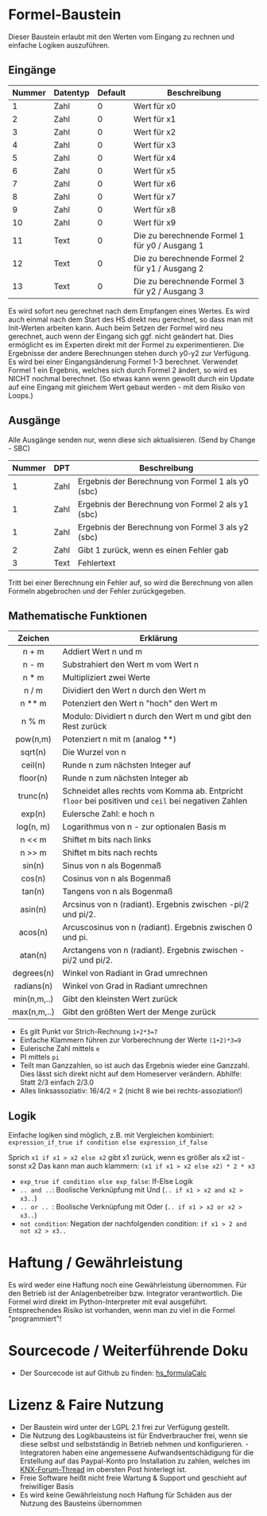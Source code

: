 # Formel-Baustein

Dieser Baustein erlaubt mit den Werten vom Eingang zu rechnen und einfache Logiken auszuführen.

## Eingänge

| Nummer | Datentyp | Default | Beschreibung                                   |
|--------|----------|---------|------------------------------------------------|
| 1      | Zahl     | 0       | Wert für x0                                    | 
| 2      | Zahl     | 0       | Wert für x1                                    | 
| 3      | Zahl     | 0       | Wert für x2                                    |
| 4      | Zahl     | 0       | Wert für x3                                    |
| 5      | Zahl     | 0       | Wert für x4                                    |
| 6      | Zahl     | 0       | Wert für x5                                    |
| 7      | Zahl     | 0       | Wert für x6                                    |
| 8      | Zahl     | 0       | Wert für x7                                    |
| 9      | Zahl     | 0       | Wert für x8                                    |
| 10     | Zahl     | 0       | Wert für x9                                    |
| 11     | Text     | 0       | Die zu berechnende Formel 1 für y0 / Ausgang 1 |
| 12     | Text     | 0       | Die zu berechnende Formel 2 für y1 / Ausgang 2 |
| 13     | Text     | 0       | Die zu berechnende Formel 3 für y2 / Ausgang 3 |

Es wird sofort neu gerechnet nach dem Empfangen eines Wertes. Es wird auch einmal nach dem Start des HS direkt neu gerechnet, so dass man mit Init-Werten arbeiten kann.
Auch beim Setzen der Formel wird neu gerechnet, auch wenn der Eingang sich ggf. nicht geändert hat. Dies ermöglicht es im Experten direkt mit der Formel zu experimentieren.
Die Ergebnisse der andere Berechnungen stehen durch y0-y2 zur Verfügung.
Es wird bei einer Eingangsänderung Formel 1-3 berechnet. Verwendet Formel 1 ein Ergebnis, welches sich durch Formel 2 ändert, so wird es NICHT nochmal berechnet. (So etwas kann wenn gewollt durch ein Update auf eine Eingang mit gleichem Wert gebaut werden - mit dem Risiko von Loops.)

## Ausgänge

Alle Ausgänge senden nur, wenn diese sich aktualisieren. (Send by Change - SBC)

| Nummer | DPT  | Beschreibung                                      |
| ------ |------|---------------------------------------------------|
|   1 | Zahl | Ergebnis der Berechnung von Formel 1 als y0 (sbc) |
|   1 | Zahl | Ergebnis der Berechnung von Formel 2 als y1 (sbc) |
|   1 | Zahl | Ergebnis der Berechnung von Formel 3 als y2 (sbc) |
|   2 | Zahl | Gibt 1 zurück, wenn es einen Fehler gab           |
|   3 | Text | Fehlertext                                        |

Tritt bei einer Berechnung ein Fehler auf, so wird die Berechnung von allen Formeln abgebrochen und der Fehler zurückgegeben.

## Mathematische Funktionen

|  Zeichen  | Erklärung                                                                                            |
|:---------:|------------------------------------------------------------------------------------------------------|
|   n + m   | Addiert Wert n und m                                                                                 |
|   n - m   | Substrahiert den Wert m vom Wert n                                                                   |
|   n * m   | Multipliziert zwei Werte                                                                             |
|   n / m   | Dividiert den Wert n durch den Wert m                                                                |
|  n ** m   | Potenziert den Wert n "hoch" den Wert m                                                              |
|   n % m   | Modulo: Dividiert n durch den Wert m und gibt den Rest zurück                                        |
| pow(n,m)  | Potenziert n mit m (analog **)                                                                       |
|  sqrt(n)  | Die Wurzel von n                                                                                     |
|  ceil(n)  | Runde n zum nächsten Integer auf                                                                     |
| floor(n)  | Runde n zum nächsten Integer ab                                                                      |
| trunc(n)  | Schneidet alles rechts vom Komma ab. Entpricht `floor` bei positiven und `ceil` bei negativen Zahlen |
|  exp(n)   | Eulersche Zahl: e hoch n                                                                             |
| log(n, m) | Logarithmus von n - zur optionalen Basis m                                                           |
|  n << m   | Shiftet m bits nach links                                                                            |
|  n >> m   | Shiftet m bits nach rechts                                                                           |
|   sin(n)    | Sinus von n als Bogenmaß                                                                             |
|   cos(n)    | Cosinus von n als Bogenmaß                                                                           |
|   tan(n)    | Tangens von n als Bogenmaß                                                                           |
|   asin(n)   | Arcsinus von n (radiant). Ergebnis zwischen -pi/2 und pi/2.                                          |
|   acos(n)   | Arcuscosinus von n (radiant). Ergebnis zwischen 0 und pi.                                            |
|   atan(n)   | Arctangens von n (radiant). Ergebnis zwischen -pi/2 und pi/2.                                        |
| degrees(n)  | Winkel von Radiant in Grad umrechnen                                                                 |
| radians(n)  | Winkel von Grad in Radiant umrechnen                                                                 |
| min(n,m,..) | Gibt den kleinsten Wert zurück                                                                       |
| max(n,m,..) | Gibt den größten Wert der Menge zurück                                                               |

* Es gilt Punkt vor Strich-Rechnung `1+2*3=7`
* Einfache Klammern führen zur Vorberechnung der Werte `(1+2)*3=9` 
* Eulerische Zahl mittels `e`
* PI mittels `pi`
* Teilt man Ganzzahlen, so ist auch das Ergebnis wieder eine Ganzzahl. Dies lässt sich direkt nicht auf dem Homeserver verändern. Abhilfe: Statt 2/3 einfach 2/3.0
* Alles linksassoziativ: 16/4/2 = 2 (nicht 8 wie bei rechts-assoziation!)

## Logik

Einfache logiken sind möglich, z.B. mit Vergleichen kombiniert:
`expression_if_true if condition else expression_if_false`

Sprich `x1 if x1 > x2 else x2` gibt x1 zurück, wenn es größer als x2 ist - sonst x2
Das kann man auch klammern: `(x1 if x1 > x2 else x2) * 2 * x3`

* `exp_true if condition else exp_false`: If-Else Logik
* `.. and ..`: Boolische Verknüpfung mit Und (`.. if x1 > x2 and x2 > x3..`)
* `.. or .. `: Boolische Verknüpfung mit Oder (`.. if x1 > x2 or x2 > x3..`)
* `not condition`: Negation der nachfolgenden condition: `if x1 > 2 and not x2 > x3..`

# Haftung / Gewährleistung

Es wird weder eine Haftung noch eine Gewährleistung übernommen. Für den Betrieb ist der Anlagenbetreiber bzw. Integrator verantwortlich.
Die Formel wird direkt im Python-Interpreter mit eval ausgeführt. Entsprechendes Risiko ist vorhanden, wenn man zu viel in die Formel "programmiert"!

# Sourcecode / Weiterführende Doku

* Der Sourcecode ist auf Github zu finden: [hs_formulaCalc](https://github.com/SvenBunge/hs_formulaCalc)

# Lizenz & Faire Nutzung

* Der Baustein wird unter der LGPL 2.1 frei zur Verfügung gestellt.
* Die Nutzung des Logikbausteins ist für Endverbraucher frei, wenn sie diese selbst und selbstständig in Betrieb nehmen und konfigurieren. - Integratoren haben eine angemessene Aufwandsentschädigung für die Erstellung auf das Paypal-Konto pro Installation zu zahlen, welches im [KNX-Forum-Thread](https://knx-user-forum.de/forum/%C3%B6ffentlicher-bereich/knx-eib-forum/1559910-logikbaustein-kostal-wechselrichter-via-modbus-tcp-abfragen) im obersten Post hinterlegt ist.
* Freie Software heißt nicht freie Wartung & Support und geschieht auf freiwilliger Basis
* Es wird keine Gewährleistung noch Haftung für Schäden aus der Nutzung des Bausteins übernommen
